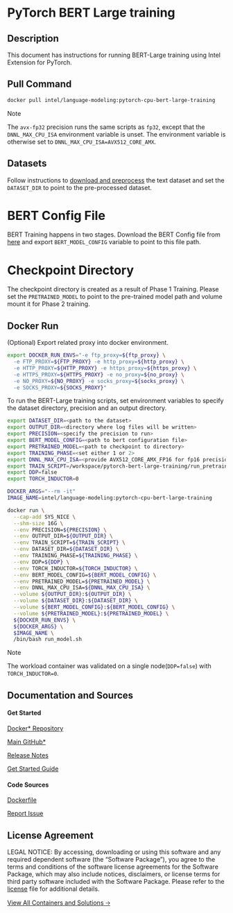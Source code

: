 # PyTorch BERT Large training

## Description 
This document has instructions for running BERT-Large training using Intel Extension for PyTorch. 

## Pull Command

```bash
docker pull intel/language-modeling:pytorch-cpu-bert-large-training
```

> [!NOTE]
> The `avx-fp32` precision runs the same scripts as `fp32`, except that the `DNNL_MAX_CPU_ISA` environment variable is unset. The environment variable is otherwise set to `DNNL_MAX_CPU_ISA=AVX512_CORE_AMX`.

## Datasets
Follow instructions to [download and preprocess](./README.md#download-the-preprocessed-text-dataset)  the text dataset and set the `DATASET_DIR` to point to the pre-processed dataset.

# BERT Config File
BERT Training happens in two stages. Download the BERT Config file from [here](https://drive.google.com/drive/folders/1oQF4diVHNPCclykwdvQJw8n_VIWwV0PT) and export `BERT_MODEL_CONFIG` variable to point to this file path. 

# Checkpoint Directory
The checkpoint directory is created as a result of Phase 1 Training. Please set the `PRETRAINED_MODEL` to point to the pre-trained model path and volume mount it for Phase 2 training. 

## Docker Run
(Optional) Export related proxy into docker environment.
```bash
export DOCKER_RUN_ENVS="-e ftp_proxy=${ftp_proxy} \
  -e FTP_PROXY=${FTP_PROXY} -e http_proxy=${http_proxy} \
  -e HTTP_PROXY=${HTTP_PROXY} -e https_proxy=${https_proxy} \
  -e HTTPS_PROXY=${HTTPS_PROXY} -e no_proxy=${no_proxy} \
  -e NO_PROXY=${NO_PROXY} -e socks_proxy=${socks_proxy} \
  -e SOCKS_PROXY=${SOCKS_PROXY}"
```

To run the BERT-Large training scripts, set environment variables to specify the dataset directory, precision and an output directory. 

```bash
export DATASET_DIR=<path to the dataset>
export OUTPUT_DIR=<directory where log files will be written>
export PRECISION=<specify the precision to run>
export BERT_MODEL_CONFIG=<path to bert configuration file>
export PRETRAINED_MODEL=<path to checkpoint to directory>
export TRAINING_PHASE=<set either 1 or 2>
export DNNL_MAX_CPU_ISA=<provide AVX512_CORE_AMX_FP16 for fp16 precision>
export TRAIN_SCRIPT=/workspace/pytorch-bert-large-training/run_pretrain_mlperf.py 
export DDP=false
export TORCH_INDUCTOR=0

DOCKER_ARGS="--rm -it"
IMAGE_NAME=intel/language-modeling:pytorch-cpu-bert-large-training

docker run \
  --cap-add SYS_NICE \
  --shm-size 16G \
  --env PRECISION=${PRECISION} \
  --env OUTPUT_DIR=${OUTPUT_DIR} \
  --env TRAIN_SCRIPT=${TRAIN_SCRIPT} \
  --env DATASET_DIR=${DATASET_DIR} \
  --env TRAINING_PHASE=${TRAINING_PHASE} \
  --env DDP=${DDP} \
  --env TORCH_INDUCTOR=${TORCH_INDUCTOR} \
  --env BERT_MODEL_CONFIG=${BERT_MODEL_CONFIG} \
  --env PRETRAINED_MODEL=${PRETRAINED_MODEL} \
  --env DNNL_MAX_CPU_ISA=${DNNL_MAX_CPU_ISA} \
  --volume ${OUTPUT_DIR}:${OUTPUT_DIR} \
  --volume ${DATASET_DIR}:${DATASET_DIR} \
  --volume ${BERT_MODEL_CONFIG}:${BERT_MODEL_CONFIG} \
  --volume ${PRETRAINED_MODEL}:${PRETRAINED_MODEL} \
  ${DOCKER_RUN_ENVS} \
  ${DOCKER_ARGS} \
  $IMAGE_NAME \
  /bin/bash run_model.sh
```

> [!NOTE]
> The workload container was validated on a single node(`DDP=false`) with `TORCH_INDUCTOR=0`.

## Documentation and Sources
#### Get Started​
[Docker* Repository](https://hub.docker.com/r/intel/language-modeling)

[Main GitHub*](https://github.com/IntelAI/models)

[Release Notes](https://github.com/IntelAI/models/releases)

[Get Started Guide](https://github.com/IntelAI/models/blob/master/models_v2/pytorch/bert_large/training/cpu/CONTAINER.md)

#### Code Sources
[Dockerfile](https://github.com/IntelAI/models/tree/master/docker/pytorch)

[Report Issue](https://community.intel.com/t5/Intel-Optimized-AI-Frameworks/bd-p/optimized-ai-frameworks)

## License Agreement
LEGAL NOTICE: By accessing, downloading or using this software and any required dependent software (the “Software Package”), you agree to the terms and conditions of the software license agreements for the Software Package, which may also include notices, disclaimers, or license terms for third party software included with the Software Package. Please refer to the [license](https://github.com/IntelAI/models/tree/master/third_party) file for additional details.

[View All Containers and Solutions 🡢](https://www.intel.com/content/www/us/en/developer/tools/software-catalog/containers.html?s=Newest)

